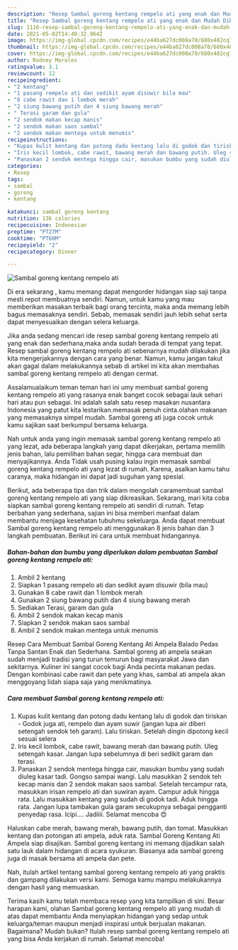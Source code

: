 ```yaml
---
description: "Resep Sambal goreng kentang rempelo ati yang enak dan Mudah Dibuat"
title: "Resep Sambal goreng kentang rempelo ati yang enak dan Mudah Dibuat"
slug: 1116-resep-sambal-goreng-kentang-rempelo-ati-yang-enak-dan-mudah-dibuat
date: 2021-05-02T14:40:32.964Z
image: https://img-global.cpcdn.com/recipes/e44ba627dc008a70/680x482cq70/sambal-goreng-kentang-rempelo-ati-foto-resep-utama.jpg
thumbnail: https://img-global.cpcdn.com/recipes/e44ba627dc008a70/680x482cq70/sambal-goreng-kentang-rempelo-ati-foto-resep-utama.jpg
cover: https://img-global.cpcdn.com/recipes/e44ba627dc008a70/680x482cq70/sambal-goreng-kentang-rempelo-ati-foto-resep-utama.jpg
author: Rodney Morales
ratingvalue: 3.1
reviewcount: 12
recipeingredient:
- "2 kentang"
- "1 pasang rempelo ati dan sedikit ayam disuwir bila mau"
- "8 cabe rawit dan 1 lombok merah"
- "2 siung bawang putih dan 4 siung bawang merah"
- " Terasi garam dan gula"
- "2 sendok makan kecap manis"
- "2 sendok makan saos sambal"
- "2 sendok makan mentega untuk menumis"
recipeinstructions:
- "Kupas kulit kentang dan potong dadu kentang lalu di godok dan tiriskan Godok juga ati, rempelo dan ayam suwir (jangan lupa air diberi setengah sendok teh garam). Lalu tiriskan. Setelah dingin dipotong kecil sesuai selera"
- "Iris kecil lombok, cabe rawit, bawang merah dan bawang putih. Uleg setengah kasar. Jangan lupa sebelumnya di beri sedikit garam dan terasi."
- "Panaskan 2 sendok mentega hingga cair, masukan bumbu yang sudah diuleg kasar tadi. Gongso sampai wangi. Lalu masukkan 2 sendok teh kecap manis dan 2 sendok makan saos sambal. Setelah tercampur rata, masukkan irisan rempelo ati dan suwiran ayam. Campur aduk hingga rata. Lalu masukkan kentang yang sudah di godok tadi. Aduk hingga rata. Jangan lupa tambakan gula garam secukupnya sebagai pengganti penyedap rasa. Icipi.... Jadiiii. Selamat mencoba 😍"
categories:
- Resep
tags:
- sambal
- goreng
- kentang

katakunci: sambal goreng kentang 
nutrition: 136 calories
recipecuisine: Indonesian
preptime: "PT27M"
cooktime: "PT60M"
recipeyield: "2"
recipecategory: Dinner

---
```



![Sambal goreng kentang rempelo ati](https://img-global.cpcdn.com/recipes/e44ba627dc008a70/680x482cq70/sambal-goreng-kentang-rempelo-ati-foto-resep-utama.jpg)

Di era  sekarang , kamu memang dapat mengorder hidangan siap saji tanpa mesti repot membuatnya sendiri. Namun, untuk kamu yang mau memberikan masakan terbaik bagi orang tercinta, maka anda memang lebih bagus memasaknya sendiri. Sebab, memasak sendiri jauh lebih sehat serta dapat menyesuaikan dengan selera keluarga.

Jika anda sedang mencari ide resep sambal goreng kentang rempelo ati yang enak dan sederhana,maka anda sudah berada di tempat yang tepat. Resep sambal goreng kentang rempelo ati  sebenarnya mudah dilakukan jika kita mengerjakannya dengan cara yang benar. Namun, kamu jangan takut akan gagal dalam melakukannya 
sebab di artikel ini kita akan membahas sambal goreng kentang rempelo ati dengan cermat.  

Assalamualaikum teman teman hari ini umy membuat sambal goreng kentang rempelo ati yang rasanya enak banget cocok sebagai lauk sehari hari atau pun sebagai. Ini adalah salah satu resep masakan nusantara Indonesia yang patut kita lestarikan.memasak penuh cinta.olahan makanan yang memasaknya simpel mudah. Sambal goreng ati juga cocok untuk kamu sajikan saat berkumpul bersama keluarga.

Nah untuk anda yang ingin memasak sambal goreng kentang rempelo ati yang lezat, ada beberapa langkah yang dapat dikerjakan, pertama memilih jenis bahan, lalu pemilihan bahan segar, hingga cara membuat dan menyajikannya. Anda Tidak usah pusing kalau ingin memasak sambal goreng kentang rempelo ati yang lezat di rumah. Karena, asalkan kamu  tahu caranya, maka hidangan ini dapat jadi suguhan yang spesial.

Berikut, ada beberapa tips dan trik dalam mengolah caramembuat sambal goreng kentang rempelo ati yang siap dikreasikan. Sekarang, mari kita coba siapkan sambal goreng kentang rempelo ati sendiri di rumah. Tetap berbahan yang sederhana, sajian ini bisa memberi manfaat dalam membantu menjaga kesehatan tubuhmu sekeluarga. Anda dapat membuat Sambal goreng kentang rempelo ati menggunakan 8 jenis bahan dan 3 langkah pembuatan. Berikut ini cara untuk membuat hidangannya.

<!--inarticleads1-->

##### Bahan-bahan dan bumbu yang diperlukan dalam pembuatan Sambal goreng kentang rempelo ati:

1. Ambil 2 kentang
1. Siapkan 1 pasang rempelo ati dan sedikit ayam disuwir (bila mau)
1. Gunakan 8 cabe rawit dan 1 lombok merah
1. Gunakan 2 siung bawang putih dan 4 siung bawang merah
1. Sediakan  Terasi, garam dan gula
1. Ambil 2 sendok makan kecap manis
1. Siapkan 2 sendok makan saos sambal
1. Ambil 2 sendok makan mentega untuk menumis


Resep Cara Membuat Sambal Goreng Kentang Ati Ampela Balado Pedas Tanpa Santan Enak dan Sederhana. Sambal goreng ati ampela seakan sudah menjadi tradisi yang turun temurun bagi masyarakat Jawa dan sekitarnya. Kuliner ini sangat cocok bagi Anda pecinta makanan pedas. Dengan kombinasi cabe rawit dan pete yang khas, sambal ati ampela akan menggoyang lidah siapa saja yang menikmatinya. 

<!--inarticleads2-->

##### Cara membuat Sambal goreng kentang rempelo ati:

1. Kupas kulit kentang dan potong dadu kentang lalu di godok dan tiriskan - Godok juga ati, rempelo dan ayam suwir (jangan lupa air diberi setengah sendok teh garam). Lalu tiriskan. Setelah dingin dipotong kecil sesuai selera
1. Iris kecil lombok, cabe rawit, bawang merah dan bawang putih. Uleg setengah kasar. Jangan lupa sebelumnya di beri sedikit garam dan terasi.
1. Panaskan 2 sendok mentega hingga cair, masukan bumbu yang sudah diuleg kasar tadi. Gongso sampai wangi. Lalu masukkan 2 sendok teh kecap manis dan 2 sendok makan saos sambal. Setelah tercampur rata, masukkan irisan rempelo ati dan suwiran ayam. Campur aduk hingga rata. Lalu masukkan kentang yang sudah di godok tadi. Aduk hingga rata. Jangan lupa tambakan gula garam secukupnya sebagai pengganti penyedap rasa. Icipi.... Jadiiii. Selamat mencoba 😍


Haluskan cabe merah, bawang merah, bawang putih, dan tomat. Masukkan kentang dan potongan ati ampela, aduk rata. Sambal Goreng Kentang Ati Ampela siap disajikan. Sambal goreng kentang ini memang dijadikan salah satu lauk dalam hidangan di acara syukuran. Biasanya ada sambal goreng juga di masak bersama ati ampela dan pete. 

Nah, itulah artikel tentang  sambal goreng kentang rempelo ati  yang praktis dan gampang dilakukan versi kami. Semoga kamu mampu melakukannya dengan hasil yang memuaskan. 

Terima kasih kamu telah membaca resep yang kita tampilkan di sini. Besar harapan kami, olahan  Sambal goreng kentang rempelo ati yang mudah di atas dapat membantu Anda menyiapkan hidangan yang sedap untuk keluarga/teman maupun menjadi inspirasi untuk berjualan makanan. Bagaimana? Mudah bukan? Itulah resep sambal goreng kentang rempelo ati yang bisa Anda kerjakan di rumah. Selamat mencoba!

